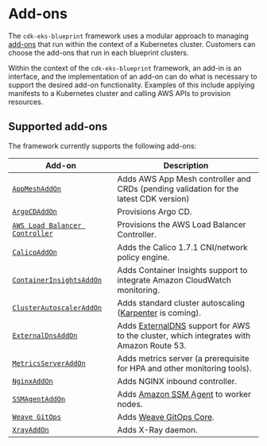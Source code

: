 # Add-ons

The `cdk-eks-blueprint` framework uses a modular approach to managing [add-ons](https://kubernetes.io/docs/concepts/cluster-administration/addons/) that run within the context of a Kubernetes cluster. Customers can choose the add-ons that run in each blueprint clusters.

Within the context of the `cdk-eks-blueprint` framework, an add-in is an interface, and the implementation of an add-on can do what is necessary to support the desired add-on functionality. Examples of this include applying manifests to a Kubernetes cluster and calling AWS APIs to provision resources. 

## Supported add-ons

The framework currently supports the following add-ons:

| Add-on             | Description                                                                       |
|-------------------|-----------------------------------------------------------------------------------|
| [`AppMeshAddOn`](./app-mesh) | Adds AWS App Mesh controller and CRDs (pending validation for the latest CDK version) |
| [`ArgoCDAddOn`](./argo-cd) | Provisions Argo CD. |
| [`AWS Load Balancer Controller`](./aws-load-balancer-controller) | Provisions the AWS Load Balancer Controller. |
| [`CalicoAddOn`](./calico) | Adds the Calico 1.7.1 CNI/network policy engine. |
| [`ContainerInsightsAddOn`](./container-insights) | Adds Container Insights support to integrate Amazon CloudWatch monitoring. |
| [`ClusterAutoscalerAddOn`](./cluster-autoscaler) | Adds standard cluster autoscaling ([Karpenter](https://github.com/awslabs/karpenter) is coming).|
| [`ExternalDnsAddOn`](./external-dns) | Adds [ExternalDNS](https://github.com/kubernetes-sigs/external-dns) support for AWS to the cluster, which integrates with Amazon Route 53.
| [`MetricsServerAddOn`](./metrics-server) | Adds metrics server (a prerequisite for HPA and other monitoring tools).|
| [`NginxAddOn`](./nginx.md) | Adds NGINX inbound controller. |
| [`SSMAgentAddOn`](./ssm-agent) | Adds [Amazon SSM Agent](https://docs.aws.amazon.com/systems-manager/latest/userguide/ssm-agent.html) to worker nodes. | 
| [`Weave GitOps`](https://github.com/weaveworks/weave-gitops-ssp-addon) | Adds [Weave GitOps Core](https://www.weave.works/product/gitops-core/). |
| [`XrayAddOn`](./xray) | Adds X-Ray daemon. |


